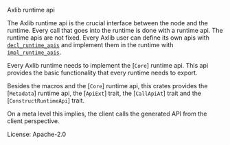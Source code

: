 Axlib runtime api

The Axlib runtime api is the crucial interface between the node and the runtime.
Every call that goes into the runtime is done with a runtime api. The runtime apis are not fixed.
Every Axlib user can define its own apis with
[`decl_runtime_apis`](https://docs.rs/sp-api/latest/sp_api/macro.decl_runtime_apis.html) and implement them in
the runtime with [`impl_runtime_apis`](https://docs.rs/sp-api/latest/sp_api/macro.impl_runtime_apis.html).

Every Axlib runtime needs to implement the [`Core`] runtime api. This api provides the basic
functionality that every runtime needs to export.

Besides the macros and the [`Core`] runtime api, this crates provides the [`Metadata`] runtime
api, the [`ApiExt`] trait, the [`CallApiAt`] trait and the [`ConstructRuntimeApi`] trait.

On a meta level this implies, the client calls the generated API from the client perspective.

License: Apache-2.0